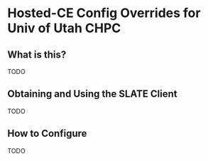 # Hosted-CE Config Overrides for Univ of Utah CHPC

## What is this?

TODO

## Obtaining and Using the SLATE Client

TODO

## How to Configure

TODO
